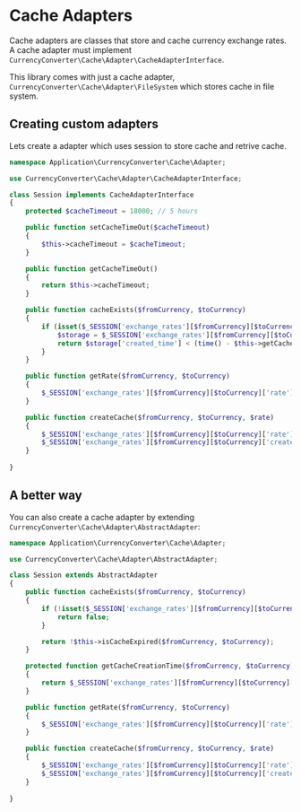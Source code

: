 Cache Adapters
===============

Cache adapters are classes that store and cache currency exchange rates. A cache adapter must implement `CurrencyConverter\Cache\Adapter\CacheAdapterInterface`.

This library comes with just a cache adapter, `CurrencyConverter\Cache\Adapter\FileSystem` which stores cache in file system.

## Creating custom adapters

Lets create a adapter which uses session to store cache and retrive cache.

```php
namespace Application\CurrencyConverter\Cache\Adapter;

use CurrencyConverter\Cache\Adapter\CacheAdapterInterface;

class Session implements CacheAdapterInterface
{
	protected $cacheTimeout = 18000; // 5 hours    

    public function setCacheTimeOut($cacheTimeout)
    {
        $this->cacheTimeout = $cacheTimeout;
    }

    public function getCacheTimeOut()
    {
        return $this->cacheTimeout;
    }

    public function cacheExists($fromCurrency, $toCurrency)
    {
        if (isset($_SESSION['exchange_rates'][$fromCurrency][$toCurrency])) {
            $storage = $_SESSION['exchange_rates'][$fromCurrency][$toCurrency];
            return $storage['created_time'] < (time() - $this->getCacheTimeOut());
        }
    }

    public function getRate($fromCurrency, $toCurrency)
    {
        $_SESSION['exchange_rates'][$fromCurrency][$toCurrency]['rate'];
    }

    public function createCache($fromCurrency, $toCurrency, $rate)
    {
        $_SESSION['exchange_rates'][$fromCurrency][$toCurrency]['rate'] = $rate;
        $_SESSION['exchange_rates'][$fromCurrency][$toCurrency]['created_time'] = time();
    }
        
}
```

## A better way
You can also create a cache adapter by extending `CurrencyConverter\Cache\Adapter\AbstractAdapter`:
```php
namespace Application\CurrencyConverter\Cache\Adapter;

use CurrencyConverter\Cache\Adapter\AbstractAdapter;

class Session extends AbstractAdapter
{
    public function cacheExists($fromCurrency, $toCurrency)
    {
        if (!isset($_SESSION['exchange_rates'][$fromCurrency][$toCurrency])) {
            return false;
        }

        return !$this->isCacheExpired($fromCurrency, $toCurrency);
    }

    protected function getCacheCreationTime($fromCurrency, $toCurrency)
    {
        return $_SESSION['exchange_rates'][$fromCurrency][$toCurrency]['created_time'];
    }

    public function getRate($fromCurrency, $toCurrency)
    {
        $_SESSION['exchange_rates'][$fromCurrency][$toCurrency]['rate'];
    }

    public function createCache($fromCurrency, $toCurrency, $rate)
    {
        $_SESSION['exchange_rates'][$fromCurrency][$toCurrency]['rate'] = $rate;
        $_SESSION['exchange_rates'][$fromCurrency][$toCurrency]['created_time'] = time();
    }
        
}
```